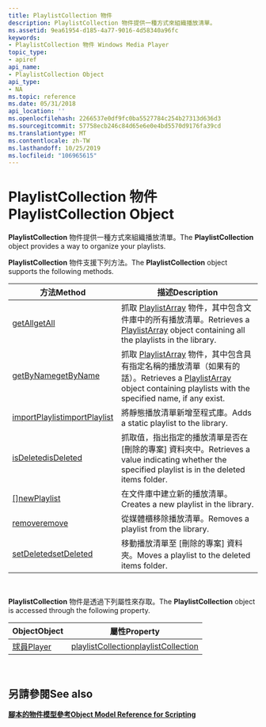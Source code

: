```yaml
---
title: PlaylistCollection 物件
description: PlaylistCollection 物件提供一種方式來組織播放清單。
ms.assetid: 9ea61954-d185-4a77-9016-4d58340a96fc
keywords:
- PlaylistCollection 物件 Windows Media Player
topic_type:
- apiref
api_name:
- PlaylistCollection Object
api_type:
- NA
ms.topic: reference
ms.date: 05/31/2018
api_location: ''
ms.openlocfilehash: 2266537e0df9fc0ba5527784c254b27313d636d3
ms.sourcegitcommit: 57758ecb246c84d65e6e0e4bd5570d9176fa39cd
ms.translationtype: MT
ms.contentlocale: zh-TW
ms.lasthandoff: 10/25/2019
ms.locfileid: "106965615"
---
```

# <a name="playlistcollection-object"></a><span data-ttu-id="d7687-104">PlaylistCollection 物件</span><span class="sxs-lookup"><span data-stu-id="d7687-104">PlaylistCollection Object</span></span>

<span data-ttu-id="d7687-105">**PlaylistCollection** 物件提供一種方式來組織播放清單。</span><span class="sxs-lookup"><span data-stu-id="d7687-105">The **PlaylistCollection** object provides a way to organize your playlists.</span></span>

<span data-ttu-id="d7687-106">**PlaylistCollection** 物件支援下列方法。</span><span class="sxs-lookup"><span data-stu-id="d7687-106">The **PlaylistCollection** object supports the following methods.</span></span>



| <span data-ttu-id="d7687-107">方法</span><span class="sxs-lookup"><span data-stu-id="d7687-107">Method</span></span>                                                  | <span data-ttu-id="d7687-108">描述</span><span class="sxs-lookup"><span data-stu-id="d7687-108">Description</span></span>                                                                                                              |
|---------------------------------------------------------|--------------------------------------------------------------------------------------------------------------------------|
| [<span data-ttu-id="d7687-109">getAll</span><span class="sxs-lookup"><span data-stu-id="d7687-109">getAll</span></span>](playlistcollection-getall.md)                 | <span data-ttu-id="d7687-110">抓取 [PlaylistArray](playlistarray-object.md) 物件，其中包含文件庫中的所有播放清單。</span><span class="sxs-lookup"><span data-stu-id="d7687-110">Retrieves a [PlaylistArray](playlistarray-object.md) object containing all the playlists in the library.</span></span>                |
| [<span data-ttu-id="d7687-111">getByName</span><span class="sxs-lookup"><span data-stu-id="d7687-111">getByName</span></span>](playlistcollection-getbyname.md)           | <span data-ttu-id="d7687-112">抓取 [PlaylistArray](playlistarray-object.md) 物件，其中包含具有指定名稱的播放清單（如果有的話）。</span><span class="sxs-lookup"><span data-stu-id="d7687-112">Retrieves a [PlaylistArray](playlistarray-object.md) object containing playlists with the specified name, if any exist.</span></span> |
| [<span data-ttu-id="d7687-113">importPlaylist</span><span class="sxs-lookup"><span data-stu-id="d7687-113">importPlaylist</span></span>](playlistcollection-importplaylist.md) | <span data-ttu-id="d7687-114">將靜態播放清單新增至程式庫。</span><span class="sxs-lookup"><span data-stu-id="d7687-114">Adds a static playlist to the library.</span></span>                                                                                   |
| [<span data-ttu-id="d7687-115">isDeleted</span><span class="sxs-lookup"><span data-stu-id="d7687-115">isDeleted</span></span>](playlistcollection-isdeleted.md)           | <span data-ttu-id="d7687-116">抓取值，指出指定的播放清單是否在 [刪除的專案] 資料夾中。</span><span class="sxs-lookup"><span data-stu-id="d7687-116">Retrieves a value indicating whether the specified playlist is in the deleted items folder.</span></span>                              |
| <span data-ttu-id="d7687-117">[[]](playlistcollection-newplaylist.md)</span><span class="sxs-lookup"><span data-stu-id="d7687-117">[newPlaylist](playlistcollection-newplaylist.md)</span></span>       | <span data-ttu-id="d7687-118">在文件庫中建立新的播放清單。</span><span class="sxs-lookup"><span data-stu-id="d7687-118">Creates a new playlist in the library.</span></span>                                                                                   |
| [<span data-ttu-id="d7687-119">remove</span><span class="sxs-lookup"><span data-stu-id="d7687-119">remove</span></span>](playlistcollection-remove.md)                 | <span data-ttu-id="d7687-120">從媒體櫃移除播放清單。</span><span class="sxs-lookup"><span data-stu-id="d7687-120">Removes a playlist from the library.</span></span>                                                                                     |
| [<span data-ttu-id="d7687-121">setDeleted</span><span class="sxs-lookup"><span data-stu-id="d7687-121">setDeleted</span></span>](playlistcollection-setdeleted.md)         | <span data-ttu-id="d7687-122">移動播放清單至 [刪除的專案] 資料夾。</span><span class="sxs-lookup"><span data-stu-id="d7687-122">Moves a playlist to the deleted items folder.</span></span>                                                                            |



 

<span data-ttu-id="d7687-123">**PlaylistCollection** 物件是透過下列屬性來存取。</span><span class="sxs-lookup"><span data-stu-id="d7687-123">The **PlaylistCollection** object is accessed through the following property.</span></span>



| <span data-ttu-id="d7687-124">Object</span><span class="sxs-lookup"><span data-stu-id="d7687-124">Object</span></span>                      | <span data-ttu-id="d7687-125">屬性</span><span class="sxs-lookup"><span data-stu-id="d7687-125">Property</span></span>                                            |
|-----------------------------|-----------------------------------------------------|
| [<span data-ttu-id="d7687-126">球員</span><span class="sxs-lookup"><span data-stu-id="d7687-126">Player</span></span>](player-object.md) | [<span data-ttu-id="d7687-127">playlistCollection</span><span class="sxs-lookup"><span data-stu-id="d7687-127">playlistCollection</span></span>](player-playlistcollection.md) |



 

## <a name="see-also"></a><span data-ttu-id="d7687-128">另請參閱</span><span class="sxs-lookup"><span data-stu-id="d7687-128">See also</span></span>

<dl> <dt>

[<span data-ttu-id="d7687-129">**腳本的物件模型參考**</span><span class="sxs-lookup"><span data-stu-id="d7687-129">**Object Model Reference for Scripting**</span></span>](object-model-reference-for-scripting.md)
</dt> </dl>

 

 




